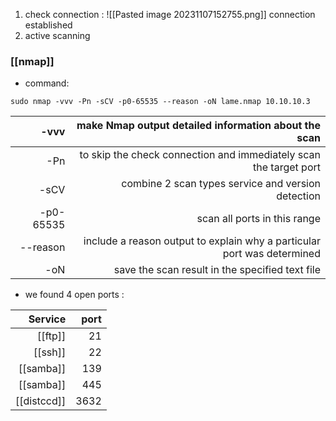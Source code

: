 1. check connection :
![[Pasted image 20231107152755.png]]
connection established 
2. active scanning 
### [[nmap]]  ###

- command:
```
sudo nmap -vvv -Pn -sCV -p0-65535 --reason -oN lame.nmap 10.10.10.3
```

| -vvv | make Nmap output detailed information about the scan |
|---:  |---: |
| -Pn | to skip the check connection and immediately scan the target port |
| -sCV | combine 2 scan types service and version detection |
| -p0-65535 | scan all ports in this range |
| --reason | include a reason output to explain why a particular port was determined |
| -oN | save the scan result in the specified text file |

- we found 4 open ports :

| Service | port | 
  |---: |---: |
  | [[ftp]] |  21 | 
  | [[ssh]] | 22 | 
  | [[samba]] |  139 | 
  | [[samba]] | 445 | 
  | [[distccd]] | 3632 |



  

 







